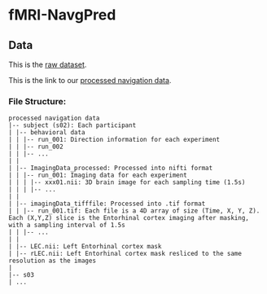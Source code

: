 # fMRI-NavgPred
## Data
This is the [raw dataset](https://osf.io/swav5/files/osfstorage).

This is the link to our [processed navigation data](https://www.dropbox.com/scl/fi/pbojewluy0tz95jsmtfd5/processed-navigation-data.zip?rlkey=186anxv8wzj13im3eadpnonzo&dl=0).

### File Structure:
```
processed navigation data
|-- subject (s02): Each participant
| |-- behavioral data
| | |-- run_001: Direction information for each experiment
| | |-- run_002
| | |-- ...
| |
| |-- ImagingData_processed: Processed into nifti format
| | |-- run_001: Imaging data for each experiment
| | | |-- xxx01.nii: 3D brain image for each sampling time (1.5s)
| | | |-- ...
| |
| |-- imagingData_tifffile: Processed into .tif format
| | |-- run_001.tif: Each file is a 4D array of size (Time, X, Y, Z). Each (X,Y,Z) slice is the Entorhinal cortex imaging after masking, with a sampling interval of 1.5s
| | |-- ...
| |
| |-- LEC.nii: Left Entorhinal cortex mask
| |-- rLEC.nii: Left Entorhinal cortex mask resliced to the same resolution as the images
|
|-- s03
| ...
```
